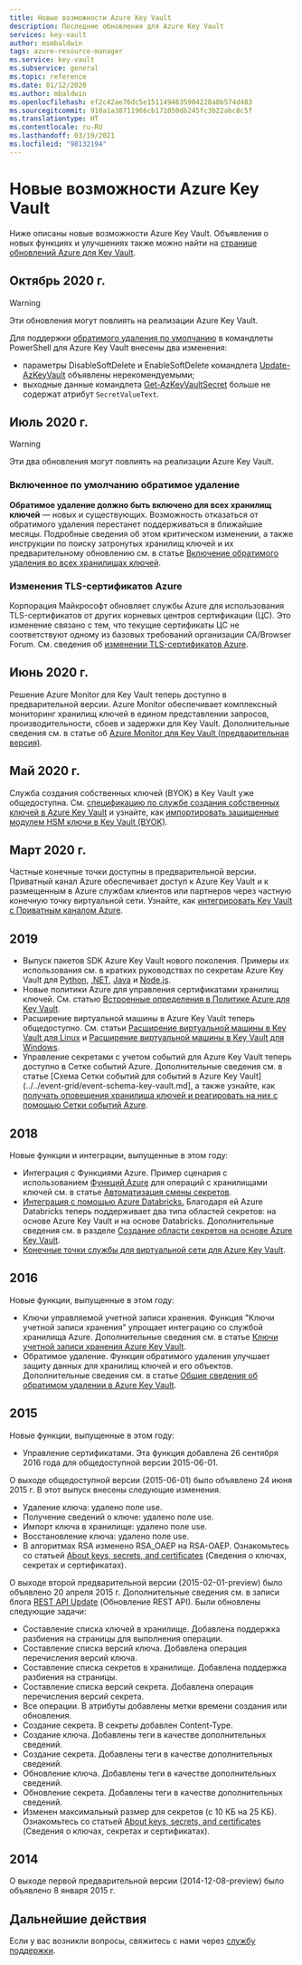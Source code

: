 ```yaml
---
title: Новые возможности Azure Key Vault
description: Последние обновления для Azure Key Vault
services: key-vault
author: msmbaldwin
tags: azure-resource-manager
ms.service: key-vault
ms.subservice: general
ms.topic: reference
ms.date: 01/12/2020
ms.author: mbaldwin
ms.openlocfilehash: ef2c42ae76dc5e1511494635904228a8b574d483
ms.sourcegitcommit: 910a1a38711966cb171050db245fc3b22abc8c5f
ms.translationtype: HT
ms.contentlocale: ru-RU
ms.lasthandoff: 03/19/2021
ms.locfileid: "98132194"
---
```

# <a name="whats-new-for-azure-key-vault"></a>Новые возможности Azure Key Vault

Ниже описаны новые возможности Azure Key Vault. Объявления о новых функциях и улучшениях также можно найти на [странице обновлений Azure для Key Vault](https://azure.microsoft.com/updates/?category=security&query=Key%20vault).

## <a name="october-2020"></a>Октябрь 2020 г.

> [!WARNING]
> Эти обновления могут повлиять на реализации Azure Key Vault.

Для поддержки [обратимого удаления по умолчанию](#soft-delete-on-by-default) в командлеты PowerShell для Azure Key Vault внесены два изменения:

- параметры DisableSoftDelete и EnableSoftDelete командлета [Update-AzKeyVault](/powershell/module/az.keyvault/update-azkeyvault) объявлены нерекомендуемыми;
- выходные данные командлета [Get-AzKeyVaultSecret](/powershell/module/az.keyvault/get-azkeyvaultsecret) больше не содержат атрибут `SecretValueText`.

## <a name="july-2020"></a>Июль 2020 г.

> [!WARNING]
> Эти два обновления могут повлиять на реализации Azure Key Vault.

### <a name="soft-delete-on-by-default"></a>Включенное по умолчанию обратимое удаление

**Обратимое удаление должно быть включено для всех хранилищ ключей** — новых и существующих. Возможность отказаться от обратимого удаления перестанет поддерживаться в ближайшие месяцы. Подробные сведения об этом критическом изменении, а также инструкции по поиску затронутых хранилищ ключей и их предварительному обновлению см. в статье [Включение обратимого удаления во всех хранилищах ключей](soft-delete-change.md).

### <a name="azure-tls-certificate-changes"></a>Изменения TLS-сертификатов Azure

Корпорация Майкрософт обновляет службы Azure для использования TLS-сертификатов от других корневых центров сертификации (ЦС). Это изменение связано с тем, что текущие сертификаты ЦС не соответствуют одному из базовых требований организации CA/Browser Forum.  См. сведения об [изменении TLS-сертификатов Azure](../../security/fundamentals/tls-certificate-changes.md).

## <a name="june-2020"></a>Июнь 2020 г.

Решение Azure Monitor для Key Vault теперь доступно в предварительной версии.  Azure Monitor обеспечивает комплексный мониторинг хранилищ ключей в едином представлении запросов, производительности, сбоев и задержки для Key Vault. Дополнительные сведения см. в статье об [Azure Monitor для Key Vault (предварительная версия)](../../azure-monitor/insights/key-vault-insights-overview.md).

## <a name="may-2020"></a>Май 2020 г.

Служба создания собственных ключей (BYOK) в Key Vault уже общедоступна. См. [спецификацию по службе создания собственных ключей в Azure Key Vault](../keys/byok-specification.md) и узнайте, как [импортировать защищенные модулем HSM ключи в Key Vault (BYOK)](../keys/hsm-protected-keys-byok.md).

## <a name="march-2020"></a>Март 2020 г.

Частные конечные точки доступны в предварительной версии. Приватный канал Azure обеспечивает доступ к Azure Key Vault и к размещенным в Azure службам клиентов или партнеров через частную конечную точку виртуальной сети.  Узнайте, как [интегрировать Key Vault с Приватным каналом Azure](private-link-service.md).

## <a name="2019"></a>2019

- Выпуск пакетов SDK Azure Key Vault нового поколения. Примеры их использования см. в кратких руководствах по секретам Azure Key Vault для [Python](../secrets/quick-create-python.md), [.NET](../secrets/quick-create-net.md), [Java](../secrets/quick-create-java.md) и [Node.js](../secrets/quick-create-node.md).
- Новые политики Azure для управления сертификатами хранилищ ключей. См. статью [Встроенные определения в Политике Azure для Key Vault](../policy-reference.md).
- Расширение виртуальной машины в Azure Key Vault теперь общедоступно.  См. статьи [Расширение виртуальной машины в Key Vault для Linux](../../virtual-machines/extensions/key-vault-linux.md) и [Расширение виртуальной машины в Key Vault для Windows](../../virtual-machines/extensions/key-vault-windows.md).
- Управление секретами с учетом событий для Azure Key Vault теперь доступно в Сетке событий Azure. Дополнительные сведения см. в статье [Схема Сетки событий для событий в Azure Key Vault](../../event-grid/event-schema-key-vault.md], а также узнайте, как [получать оповещения хранилища ключей и реагировать на них с помощью Сетки событий Azure](event-grid-tutorial.md).

## <a name="2018"></a>2018

Новые функции и интеграции, выпущенные в этом году:

- Интеграция с Функциями Azure. Пример сценария с использованием [Функций Azure](../../azure-functions/index.yml) для операций с хранилищами ключей см. в статье [Автоматизация смены секретов](../secrets/tutorial-rotation.md).
- [Интеграция с помощью Azure Databricks.](/azure/databricks/scenarios/store-secrets-azure-key-vault) Благодаря ей Azure Databricks теперь поддерживает два типа областей секретов: на основе Azure Key Vault и на основе Databricks. Дополнительные сведения см. в разделе [Создание области секретов на основе Azure Key Vault](/azure/databricks/security/secrets/secret-scopes#--create-an-azure-key-vault-backed-secret-scope).
- [Конечные точки службы для виртуальной сети для Azure Key Vault](overview-vnet-service-endpoints.md).

## <a name="2016"></a>2016

Новые функции, выпущенные в этом году:

- Ключи управляемой учетной записи хранения. Функция "Ключи учетной записи хранения" упрощает интеграцию со службой хранилища Azure. Дополнительные сведения см. в статье [Ключи учетной записи хранения Azure Key Vault](../secrets/overview-storage-keys.md).
- Обратимое удаление. Функция обратимого удаления улучшает защиту данных для хранилищ ключей и его объектов. Дополнительные сведения см. в статье [Общие сведения об обратимом удалении в Azure Key Vault](./soft-delete-overview.md).

## <a name="2015"></a>2015

Новые функции, выпущенные в этом году:
- Управление сертификатами. Эта функция добавлена 26 сентября 2016 года для общедоступной версии 2015-06-01.

О выходе общедоступной версии (2015-06-01) было объявлено 24 июня 2015 г. В этот выпуск внесены следующие изменения.
- Удаление ключа: удалено поле use.
- Получение сведений о ключе: удалено поле use.
- Импорт ключа в хранилище: удалено поле use.
- Восстановление ключа: удалено поле use.
- В алгоритмах RSA изменено RSA_OAEP на RSA-OAEP. Ознакомьтесь со статьей [About keys, secrets, and certificates](about-keys-secrets-certificates.md) (Сведения о ключах, секретах и сертификатах).

О выходе второй предварительной версии (2015-02-01-preview) было объявлено 20 апреля 2015 г. Дополнительные сведения см. в записи блога [REST API Update](/archive/blogs/kv/rest-api-update) (Обновление REST API). Были обновлены следующие задачи:

- Составление списка ключей в хранилище. Добавлена поддержка разбиения на страницы для выполнения операции.
- Составление списка версий ключа. Добавлена операция перечисления версий ключа.
- Составление списка секретов в хранилище. Добавлена поддержка разбиения на страницы.
- Составление списка версий секрета. Добавлена операция перечисления версий секрета.
- Все операции. В атрибуты добавлены метки времени создания или обновления.
- Создание секрета. В секреты добавлен Content-Type.
- Создание ключа. Добавлены теги в качестве дополнительных сведений.
- Создание секрета. Добавлены теги в качестве дополнительных сведений.
- Обновление ключа. Добавлены теги в качестве дополнительных сведений.
- Обновление секрета. Добавлены теги в качестве дополнительных сведений.
- Изменен максимальный размер для секретов (с 10 КБ на 25 КБ). Ознакомьтесь со статьей [About keys, secrets, and certificates](about-keys-secrets-certificates.md) (Сведения о ключах, секретах и сертификатах).

## <a name="2014"></a>2014

О выходе первой предварительной версии (2014-12-08-preview) было объявлено 8 января 2015 г.

## <a name="next-steps"></a>Дальнейшие действия

Если у вас возникли вопросы, свяжитесь с нами через [службу поддержки](https://azure.microsoft.com/support/options/).
